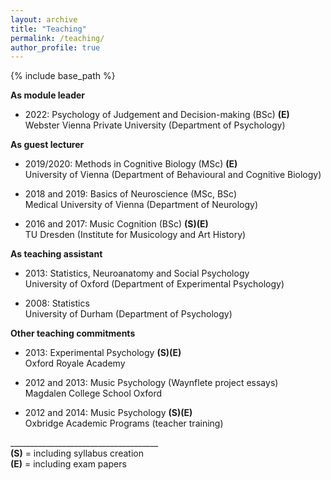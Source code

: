```yaml
---
layout: archive
title: "Teaching"
permalink: /teaching/
author_profile: true
---
```



{% include base_path %}

**As module leader**

* 2022: Psychology of Judgement and Decision-making (BSc)  **(E)** \
  Webster Vienna Private University (Department of Psychology)

**As guest lecturer**

* 2019/2020: Methods in Cognitive Biology (MSc)  **(E)** \
  University of Vienna (Department of Behavioural and Cognitive Biology)
	
* 2018 and 2019: Basics of Neuroscience (MSc, BSc)\
  Medical University of Vienna (Department of Neurology)

* 2016 and 2017: Music Cognition (BSc)  **(S)(E)** \
  TU Dresden (Institute for Musicology and Art History)

**As teaching assistant**
* 2013: Statistics, Neuroanatomy and Social Psychology\
  University of Oxford (Department of Experimental Psychology)

* 2008: Statistics\
  University of Durham (Department of Psychology)
	
**Other teaching commitments**
* 2013: Experimental Psychology   **(S)(E)** \
Oxford Royale Academy

* 2012 and 2013: Music Psychology (Waynflete project essays)\
Magdalen College School Oxford

* 2012 and 2014: Music Psychology   **(S)(E)** \
Oxbridge Academic Programs (teacher training)


_____________________________________ \
**(S)** = including syllabus creation \
**(E)** = including exam papers
